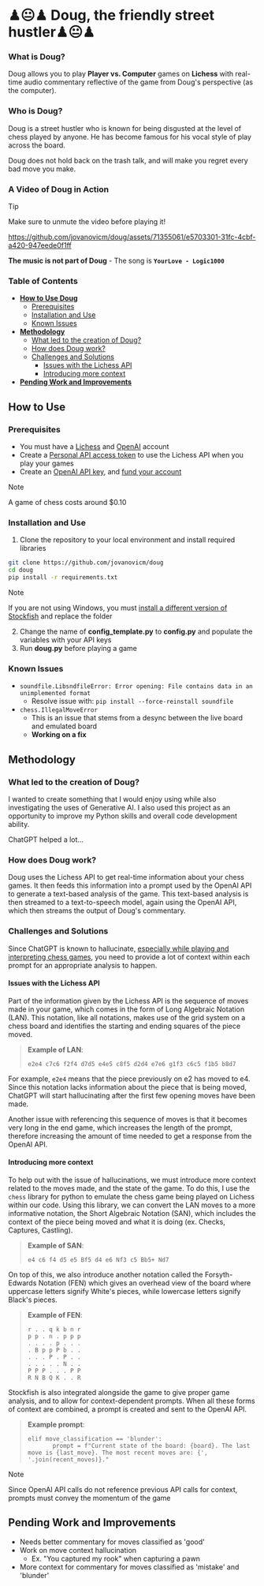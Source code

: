 # ♟😐♟ Doug, the friendly street hustler♟😐♟
### What is Doug?
Doug allows you to play **Player vs. Computer** games on **Lichess** with real-time audio commentary reflective of the game from
Doug's perspective (as the computer). 

### Who is Doug?
Doug is a street hustler who is known for being disgusted at the level of chess played by anyone.
He has become famous for his vocal style of play across the board.

Doug does not hold back on the trash talk, and will make you regret every bad move you make.

### A Video of Doug in Action
>[!TIP]
>Make sure to unmute the video before playing it!



https://github.com/jovanovicm/doug/assets/71355061/e5703301-31fc-4cbf-a420-947eede0f1ff



**The music is not part of Doug** - The song is **`YourLove - Logic1000`**



### Table of Contents
- **[How to Use Doug](#how-to-use)**
  - [Prerequisites](#prerequisites)
  - [Installation and Use](#installation-and-use)
  - [Known Issues](#known-issues)
- **[Methodology](#methodology)**
  - [What led to the creation of Doug?](#what-led-to-the-creation-of-doug)
  - [How does Doug work?](#how-does-doug-work)
  - [Challenges and Solutions](#challenges-and-solutions)
    - [Issues with the Lichess API](#issues-with-the-lichess-api)
    - [Introducing more context](#introducing-more-context)
- **[Pending Work and Improvements](#pending-work-and-improvements)**

## How to Use
### Prerequisites
- You must have a [Lichess](https://lichess.org/) and [OpenAI](https://openai.com/) account
- Create a [Personal API access token](https://lichess.org/account/oauth/token) to use the Lichess API when you play your games
- Create an [OpenAI API key](https://platform.openai.com/api-keys), and [fund your account](https://platform.openai.com/account/billing/overview)
> [!NOTE]
> A game of chess costs around $0.10

### Installation and Use
1. Clone the repository to your local environment and install required libraries

```bash
git clone https://github.com/jovanovicm/doug
cd doug
pip install -r requirements.txt
```
>[!NOTE]
>If you are not using Windows, you must [install a different version of Stockfish](https://stockfishchess.org/download/) and replace the folder

2. Change the name of **config_template.py** to **config.py** and populate the variables with your API keys
3. Run **doug.py** before playing a game

### Known Issues

- `soundfile.LibsndfileError: Error opening: File contains data in an unimplemented format`
  - Resolve issue with: `pip install --force-reinstall soundfile`
- `chess.IllegalMoveError`
  - This is an issue that stems from a desync between the live board and emulated board
  - **Working on a fix**

## Methodology
### What led to the creation of Doug?
I wanted to create something that I would enjoy using while also investigating the uses of Generative AI. I also used this project as an opportunity to improve my Python skills and overall code development ability.

ChatGPT helped a lot...

### How does Doug work?
Doug uses the Lichess API to get real-time information about your chess games. It then feeds this information into a prompt used by the OpenAI API to generate a text-based analysis of the game. 
This text-based analysis is then streamed to a text-to-speech model, again using the OpenAI API, which then streams the output of Doug's commentary.

### Challenges and Solutions
Since ChatGPT is known to hallucinate, [especially while playing and interpreting chess games](https://twitter.com/JoINrbs/status/1624351822621315072?lang=en), you need to provide a lot of context within each prompt for an appropriate analysis to happen.

#### Issues with the Lichess API
Part of the information given by the Lichess API is the sequence of moves made in your game, which comes in the form of Long Algebraic Notation (LAN). This notation, like all notations, makes use of the grid system on a chess board and identifies the starting and ending squares of the piece moved.

>**Example of LAN**: 
>
>`e2e4 c7c6 f2f4 d7d5 e4e5 c8f5 d2d4 e7e6 g1f3 c6c5 f1b5 b8d7`

For example, `e2e4` means that the piece previously on e2 has moved to e4. Since this notation lacks information about the piece that is being moved, ChatGPT will start hallucinating after the first few opening moves have been made.

Another issue with referencing this sequence of moves is that it becomes very long in the end game, which increases the length of the prompt, therefore increasing the amount of time needed to get a response from the OpenAI API.

#### Introducing more context
To help out with the issue of hallucinations, we must introduce more context related to the moves made, and the state of the game. To do this, I use the `chess` library for python to emulate the chess game being played on Lichess within our code. Using this library, we can convert the LAN moves to a more informative notation, the Short Algebraic Notation (SAN), which includes the context of the piece being moved and what it is doing (ex. Checks, Captures, Castling). 

>**Example of SAN**:
>
>`e4 c6 f4 d5 e5 Bf5 d4 e6 Nf3 c5 Bb5+ Nd7`

On top of this, we also introduce another notation called the Forsyth-Edwards Notation (FEN) which gives an overhead view of the board where uppercase letters signify White's pieces, while lowercase letters signify Black's pieces. 

>**Example of FEN**: 
>```
>r . . q k b n r
>p p . n . p p p
>. . . . p . . .
>. B p p P b . .
>. . . P . P . .
>. . . . . N . .
>P P P . . . P P
>R N B Q K . . R
>```

Stockfish is also integrated alongside the game to give proper game analysis, and to allow for context-dependent prompts. When all these forms of context are combined, a prompt is created and sent to the OpenAI API. 

>**Example prompt**:
>```
>elif move_classification == 'blunder':
>        prompt = f"Current state of the board: {board}. The last move is {last_move}. The most recent moves are: {', '.join(recent_moves)}."
>```

>[!NOTE]
>Since OpenAI API calls do not reference previous API calls for context, prompts must convey the momentum of the game

## Pending Work and Improvements
- Needs better commentary for moves classified as 'good'
- Work on move context hallucination
  - Ex. "You captured my rook" when capturing a pawn
- More context for commentary for moves classified as 'mistake' and 'blunder'
  
